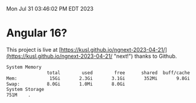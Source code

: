 Mon Jul 31 03:46:02 PM EDT 2023

# Angular 16?


This project is live at [https://kusl.github.io/ngnext-2023-04-21/](https://kusl.github.io/ngnext-2023-04-21/ "next!") thanks to Github.

```bash
System Memory
               total        used        free      shared  buff/cache   available
Mem:            15Gi       2.3Gi       3.1Gi       352Mi       9.8Gi        12Gi
Swap:          8.0Gi       1.0Mi       8.0Gi
System Storage
751M	.
```
